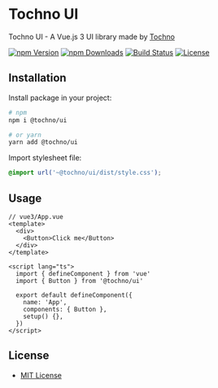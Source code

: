 # Tochno UI

Tochno UI - A Vue.js 3 UI library made by [Tochno](https://tochno.pro/)

[![npm Version](https://img.shields.io/npm/v/@tochno/ui)](https://img.shields.io/npm/v/@tochno/ui)
[![npm Downloads](https://img.shields.io/npm/dw/@tochno/ui)](https://img.shields.io/npm/dw/@tochno/ui)
[![Build Status](https://app.travis-ci.com/somersetinc/manage-web-ui.svg?token=ufjvYfS73fhVZjXzGXAn&branch=main)](https://app.travis-ci.com/somersetinc/manage-web-ui)
[![License](https://img.shields.io/npm/l/@tochno/ui)](https://img.shields.io/npm/l/@tochno/ui)

## Installation

Install package in your project:
```bash
# npm
npm i @tochno/ui

# or yarn
yarn add @tochno/ui
```
Import stylesheet file:
```css
@import url('~@tochno/ui/dist/style.css');
```

## Usage
```vue
// vue3/App.vue
<template>
  <div>
    <Button>Click me</Button>
  </div>
</template>

<script lang="ts">
  import { defineComponent } from 'vue'
  import { Button } from '@tochno/ui'
  
  export default defineComponent({
    name: 'App',
    components: { Button },
    setup() {},
  })
</script>
```

## License
* [MIT License](http://spdx.org/licenses/MIT.html)